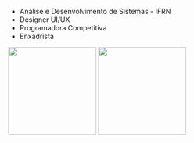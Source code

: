 * Análise e Desenvolvimento de Sistemas - IFRN
* Designer UI/UX
* Programadora Competitiva
* Enxadrista

<p align="left">
  <img height = "180em" src="https://github-readme-stats.vercel.app/api/top-langs/?username=radmilags&langs_count=8&layout=compact&theme=aura&count_private=true&include_all_commits=true&hide_rank=true" />  
  <img height = "180em" src="https://github-readme-stats.vercel.app/api?username=radmilags&show_icons=true&theme=aura&count_private=true"/> 
</p>
